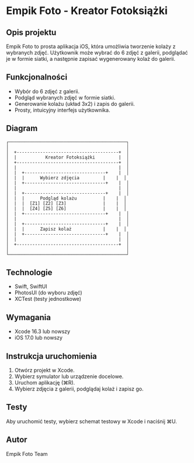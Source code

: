 # Empik Foto - Kreator Fotoksiążki

## Opis projektu
Empik Foto to prosta aplikacja iOS, która umożliwia tworzenie kolaży z wybranych zdjęć. Użytkownik może wybrać do 6 zdjęć z galerii, podglądać je w formie siatki, a następnie zapisać wygenerowany kolaż do galerii.

## Funkcjonalności
- Wybór do 6 zdjęć z galerii.
- Podgląd wybranych zdjęć w formie siatki.
- Generowanie kolażu (układ 3x2) i zapis do galerii.
- Prosty, intuicyjny interfejs użytkownika.

## Diagram
```
┌─────────────────────────────────────────────┐
│                                             │
│  +---------------------------------------+  │
│  |           Kreator Fotoksiążki         |  │
│  +---------------------------------------+  │
│  |                                       |  │
│  |  +-------------------------------+    |  │
│  |  |      Wybierz zdjęcia         |    |  │
│  |  +-------------------------------+    |  │
│  |                                       |  │
│  |  +-------------------------------+    |  │
│  |  |      Podgląd kolażu          |    |  │
│  |  |  [Z1] [Z2] [Z3]              |    |  │
│  |  |  [Z4] [Z5] [Z6]              |    |  │
│  |  +-------------------------------+    |  │
│  |                                       |  │
│  |  +-------------------------------+    |  │
│  |  |      Zapisz kolaż            |    |  │
│  |  +-------------------------------+    |  │
│  |                                       |  │
│  +---------------------------------------+  │
│                                             │
└─────────────────────────────────────────────┘
```

## Technologie
- Swift, SwiftUI
- PhotosUI (do wyboru zdjęć)
- XCTest (testy jednostkowe)

## Wymagania
- Xcode 16.3 lub nowszy
- iOS 17.0 lub nowszy

## Instrukcja uruchomienia
1. Otwórz projekt w Xcode.
2. Wybierz symulator lub urządzenie docelowe.
3. Uruchom aplikację (⌘R).
4. Wybierz zdjęcia z galerii, podglądaj kolaż i zapisz go.

## Testy
Aby uruchomić testy, wybierz schemat testowy w Xcode i naciśnij ⌘U.

## Autor
Empik Foto Team 